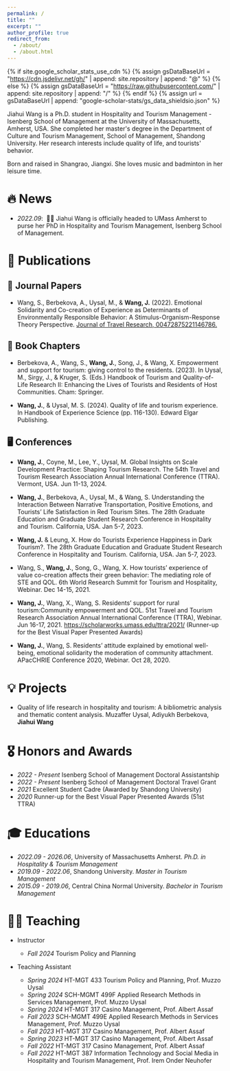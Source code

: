 ```yaml
---
permalink: /
title: ""
excerpt: ""
author_profile: true
redirect_from: 
  - /about/
  - /about.html
---
```


{% if site.google_scholar_stats_use_cdn %}
{% assign gsDataBaseUrl = "https://cdn.jsdelivr.net/gh/" | append: site.repository | append: "@" %}
{% else %}
{% assign gsDataBaseUrl = "https://raw.githubusercontent.com/" | append: site.repository | append: "/" %}
{% endif %}
{% assign url = gsDataBaseUrl | append: "google-scholar-stats/gs_data_shieldsio.json" %}

<span class='anchor' id='about-me'></span>

Jiahui Wang is a Ph.D. student in Hospitality and Tourism Management - Isenberg School of Management at the University of Massachusetts, Amherst, USA. She completed her master's degree in the Department of Culture and Tourism Management, School of Management, Shandong University. Her research interests include quality of life, and tourists' behavior.

Born and raised in Shangrao, Jiangxi. She loves music and badminton in her leisure time.

# 🔥 News
- *2022.09*: &nbsp;🎉🎉 Jiahui Wang is officially headed to UMass Amherst to purse her PhD in Hospitality and Tourism Management, Isenberg School of Management.
<!-- - *2022.02*: &nbsp;🎉🎉 Lorem ipsum dolor sit amet, consectetur adipiscing elit. Vivamus ornare aliquet ipsum, ac tempus justo dapibus sit amet.  -->

# 📢 Publications

## 📝 Journal Papers 

<!-- <div class='paper-box'><div class='paper-box-image'><div><div class="badge">CVPR 2016</div><img src='images/500x300.png' alt="sym" width="100%"></div></div>
<div class='paper-box-text' markdown="1"> -->

- Wang, S., Berbekova, A., Uysal, M., & **Wang, J.** (2022). Emotional Solidarity and Co-creation of Experience as Determinants of Environmentally Responsible Behavior: A Stimulus-Organism-Response Theory Perspective. [Journal of Travel Research, 00472875221146786.](https://doi.org/10.1177/00472875221146786)

<!-- [**Project**](https://scholar.google.com/citations?view_op=view_citation&hl=zh-CN&user=DhtAFkwAAAAJ&citation_for_view=DhtAFkwAAAAJ:ALROH1vI_8AC) <strong><span class='show_paper_citations' data='DhtAFkwAAAAJ:ALROH1vI_8AC'></span></strong> -->

<!-- </div>
</div> -->

## 📖 Book Chapters

- Berbekova, A., Wang, S., **Wang, J.**, Song, J., & Wang, X. Empowerment and support for tourism: giving control to the residents. (2023). In Uysal, M., Sirgy, J., & Kruger, S. (Eds.) Handbook of Tourism and Quality-of-Life Research II: Enhancing the Lives of Tourists and Residents of Host Communities. Cham: Springer.

- **Wang, J.**, & Uysal, M. S. (2024). Quality of life and tourism experience. In Handbook of Experience Science (pp. 116-130). Edward Elgar Publishing.

## 🖥️ Conferences

- **Wang, J.**, Coyne, M., Lee, Y., Uysal, M. Global Insights on Scale Development Practice: Shaping Tourism Research. The 54th Travel and Tourism Research Association Annual International Conference (TTRA). Vermont, USA. Jun 11-13, 2024.

- **Wang, J.**, Berbekova, A., Uysal, M., & Wang, S. Understanding the Interaction Between Narrative Transportation, Positive Emotions, and Tourists’ Life Satisfaction in Red Tourism Sites. The 28th Graduate Education and Graduate Student Research Conference in Hospitality and Tourism. California, USA. Jan 5-7, 2023. 

- **Wang, J.** & Leung, X. How do Tourists Experience Happiness in Dark Tourism?. The 28th Graduate Education and Graduate Student Research Conference in Hospitality and Tourism. California, USA. Jan 5-7, 2023. 

- Wang, S., **Wang, J.**, Song, G., Wang, X. How tourists’ experience of value co-creation affects their green behavior: The mediating role of STE and QOL. 6th World Research Summit for Tourism and Hospitality, Webinar. Dec 14-15, 2021. 

- **Wang, J.**, Wang, X., Wang, S. Residents’ support for rural tourism:Community empowerment and QOL. 51st Travel and Tourism Research Association Annual International Conference (TTRA), Webinar. Jun 16-17, 2021. https://scholarworks.umass.edu/ttra/2021/ (Runner-up for the Best Visual Paper Presented Awards)

- **Wang, J.**, Wang, S. Residents’ attitude explained by emotional well-being, emotional solidarity the moderation of community attachment. APacCHRIE Conference 2020, Webinar. Oct 28, 2020.

# 💡 Projects

- Quality of life research in hospitality and tourism: A bibliometric analysis and thematic content analysis. Muzaffer Uysal, Adiyukh Berbekova, **Jiahui Wang**

# 🎖 Honors and Awards

- *2022 - Present* Isenberg School of Management Doctoral Assistantship
- *2022 - Present* Isenberg School of Management Doctoral Travel Grant
- *2021* Excellent Student Cadre (Awarded by Shandong University)
- *2020* Runner-up for the Best Visual Paper Presented Awards (51st TTRA)

# 🎓 Educations
- *2022.09 - 2026.06*, University of Massachusetts Amherst. *Ph.D. in Hospitality & Tourism Management*
- *2019.09 - 2022.06*, Shandong University. *Master in Tourism Management*
- *2015.09 - 2019.06*, Central China Normal University. *Bachelor in Tourism Management*

# 👩‍🏫 Teaching

- Instructor
  - *Fall 2024* Tourism Policy and Planning
  
- Teaching Assistant
  - *Spring 2024* HT-MGT 433 Tourism Policy and Planning, Prof. Muzzo Uysal
  - *Spring 2024* SCH-MGMT 499F Applied Research Methods in Services Management, Prof. Muzzo Uysal
  - *Spring 2024* HT-MGT 317 Casino Management, Prof. Albert Assaf
  - *Fall 2023* SCH-MGMT 499E Applied Research Methods in Services Management, Prof. Muzzo Uysal
  - *Fall 2023* HT-MGT 317 Casino Management, Prof. Albert Assaf
  - *Spring 2023* HT-MGT 317 Casino Management, Prof. Albert Assaf
  - *Fall 2022* HT-MGT 317 Casino Management, Prof. Albert Assaf
  - *Fall 2022* HT-MGT 387 Information Technology and Social Media in Hospitality and Tourism Management, Prof. Irem Onder Neuhofer
